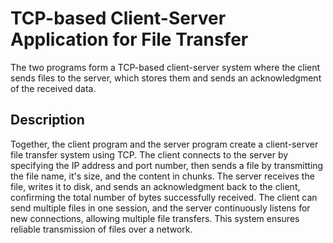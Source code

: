 # TCP-based Client-Server Application for File Transfer

The two programs form a TCP-based client-server system where the client sends files to the server, which stores them and sends an acknowledgment of the received data.

## Description

Together, the client program and the server program create a client-server file transfer system using TCP. The client connects to the server by specifying the IP address and port number, then sends a file by transmitting the file name, it's size, and the content in chunks. The server receives the file, writes it to disk, and sends an acknowledgment back to the client, confirming the total number of bytes successfully received. The client can send multiple files in one session, and the server continuously listens for new connections, allowing multiple file transfers. This system ensures reliable transmission of files over a network.
